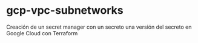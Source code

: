 # gcp-vpc-subnetworks
Creación de un secret manager con un secreto una versión del secreto en Google Cloud con Terraform
